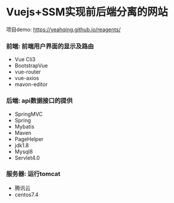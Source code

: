 # Vuejs+SSM实现前后端分离的网站
项目demo: https://yeahqing.github.io/reagents/
### 前端: 前端用户界面的显示及路由
  - Vue Cli3
  - BootstrapVue
  - vue-router
  - vue-axios
  - mavon-editor
### 后端: api数据接口的提供
  - SpringMVC
  - Spring
  - Mybatis
  - Maven
  - PageHelper
  - jdk1.8
  - Mysql8
  - Servlet4.0
### 服务器: 运行tomcat
  - 腾讯云
  - centos7.4
  
